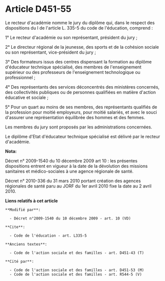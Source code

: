 # Article D451-55

Le recteur d'académie nomme le jury du diplôme qui, dans le respect des dispositions du I de l'article L. 335-5 du code de
l'éducation, comprend : 

1° Le recteur d'académie ou son représentant, président du jury ; 

2° Le      directeur régional de la jeunesse, des sports et de la cohésion sociale  ou son représentant, vice-président du
jury ; 

3° Des formateurs issus des centres dispensant la formation au diplôme d'éducateur technique spécialisé, des membres de
l'enseignement supérieur ou des professeurs de l'enseignement technologique ou professionnel ; 

4° Des représentants des services déconcentrés des ministères concernés, des collectivités publiques ou de personnes
qualifiées en matière d'action éducative et sociale ; 

5° Pour un quart au moins de ses membres, des représentants qualifiés de la profession pour moitié employeurs, pour moitié
salariés, et avec le souci d'assurer une représentation équilibrée des hommes et des femmes. 

Les membres du jury sont proposés par les administrations concernées. 

Le diplôme d'Etat d'éducateur technique spécialisé est délivré par le recteur d'académie.

**Nota:**

Décret n° 2009-1540 du 10 décembre 2009 art 10 : les présentes dispositions entrent en vigueur à la date de la dévolution des
missions sanitaires et médico-sociales à une agence régionale de santé.

Décret n° 2010-336 du 31 mars 2010 portant création des agences régionales de santé paru au JORF du 1er avril 2010 fixe la
date au 2   avril 2010.

**Liens relatifs à cet article**

	**Modifié par**:

	  - Décret n°2009-1540 du 10 décembre 2009 - art. 10 (VD)

	**Cite**:

	  - Code de l'éducation - art. L335-5

	**Anciens textes**:

	  - Code de l'action sociale et des familles - art. D451-43 (T)

	**Cité par**:

	  - Code de l'action sociale et des familles - art. D451-53 (M)
	  - Code de l'action sociale et des familles - art. R544-5 (V)

